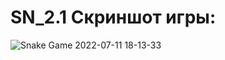 # SN_2.1 Скриншот игры:
![Snake Game 2022-07-11 18-13-33](https://user-images.githubusercontent.com/108361246/178298137-be25dce1-0324-44a3-9469-fef683a06092.gif)


